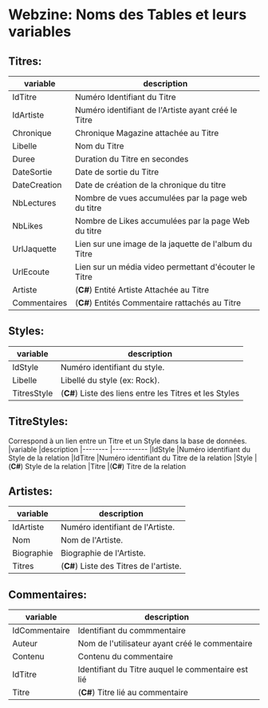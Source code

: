 ﻿# Webzine: Noms des Tables et leurs variables


## Titres:
|variable       |description|
|--------       |-----------|
|IdTitre        |Num&eacute;ro Identifiant du Titre|
|IdArtiste      |Num&eacute;ro identifiant de l'Artiste ayant cr&eacute;&eacute; le Titre
|Chronique      |Chronique Magazine attach&eacute;e au Titre
|Libelle        | Nom du Titre
|Duree          | Duration du Titre en secondes
|DateSortie     | Date de sortie du Titre
|DateCreation   | Date de cr&eacute;ation de la chronique du titre
|NbLectures     |Nombre de vues accumul&eacute;es par la page web du titre
|NbLikes        | Nombre de Likes accumul&eacute;es par la page Web du titre
|UrlJaquette    |Lien sur une image de la jaquette de l'album du Titre
|UrlEcoute      |Lien sur un m&eacute;dia video permettant d'&eacute;couter le Titre
|Artiste        |(__C#__) Entit&eacute; Artiste Attach&eacute;e au Titre
|Commentaires   | (__C#__) Entit&eacute;s Commentaire rattach&eacute;s au Titre

## Styles:
|variable   |description|
|--------   |-----------|
|IdStyle    |Num&eacute;ro identifiant du style.
|Libelle    |Libell&eacute; du style (ex: Rock).
|TitresStyle| (__C#__) Liste des liens entre les Titres et les Styles

## TitreStyles:
Correspond &agrave; un lien entre un Titre et un Style dans la base de donn&eacute;es.
|variable   |description
|--------   |-----------
|IdStyle    |Num&eacute;ro identifiant du Style de la relation
|IdTitre    |Num&eacute;ro identifiant du Titre de la relation
|Style      |(__C#__) Style de la relation
|Titre      |(__C#__) Titre de la relation

## Artistes:
|variable   |description
|--------   |-----------
|IdArtiste  |Num&eacute;ro identifiant de l'Artiste.
|Nom        |Nom de l'Artiste.
|Biographie |Biographie de l'Artiste.
|Titres     |(__C#__) Liste des Titres de l'artiste.

## Commentaires:
|variable       |description
|--------       |-----------
|IdCommentaire  | Identifiant du commmentaire
|Auteur         | Nom de l'utilisateur ayant cr&eacute;&eacute; le commentaire
|Contenu        | Contenu du commentaire
|IdTitre        | Identifiant du Titre auquel le commentaire est li&eacute;
|Titre          | (__C#__) Titre li&eacute; au commentaire

